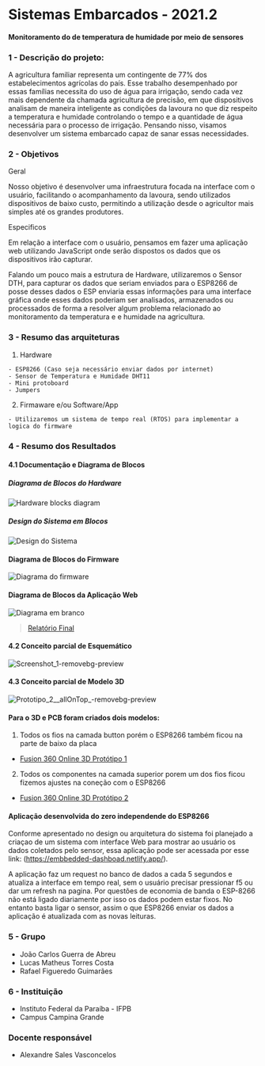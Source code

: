 
# Sistemas Embarcados - 2021.2

#### Monitoramento do de temperatura de humidade por meio de sensores

### 1 - Descrição do projeto:

A agricultura familiar representa um contingente de 77% dos estabelecimentos
agrícolas do país. Esse trabalho desempenhado por essas famílias necessita do uso
de água para irrigação, sendo cada vez mais dependente da chamada agricultura de
precisão, em que dispositivos analisam de maneira inteligente as condições da lavoura no 
que diz respeito a temperatura e humidade controlando o tempo e a quantidade de água necessária 
para o processo de irrigação. Pensando nisso, visamos desenvolver um sistema embarcado capaz de sanar 
essas necessidades.


### 2 - Objetivos

  Geral
  
Nosso objetivo é desenvolver uma infraestrutura focada na interface com o usuário,
facilitando o acompanhamento da lavoura, sendo utilizados dispositivos de baixo
custo, permitindo a utilização desde o agricultor mais simples até os grandes
produtores.
  
  Especificos
 
Em relação a interface com o usuário, pensamos em fazer uma aplicação web
utilizando JavaScript onde serão dispostos os dados que os dispositivos
irão capturar.

Falando um pouco mais a estrutura de Hardware, utilizaremos o Sensor DTH, para
capturar os dados que seriam enviados para o ESP8266 de posse desses dados o ESP enviaria essas informações 
para uma interface gráfica onde esses dados poderiam ser analisados, armazenados
ou processados de forma a resolver algum problema relacionado ao monitoramento da 
temperatura e e humidade na agricultura.

  
### 3 - Resumo das arquiteturas
  
  1.  Hardware

	- ESP8266 (Caso seja necessário enviar dados por internet)
	- Sensor de Temperatura e Humidade DHT11
	- Mini protoboard
	- Jumpers
  

  2.  Firmaware e/ou Software/App 
  
	- Utilizaremos um sistema de tempo real (RTOS) para implementar a logica do firmware
	
  
### 4 - Resumo dos Resultados

#### 4.1 Documentação e Diagrama de Blocos

##### Diagrama de Blocos do Hardware  
![Hardware blocks diagram](https://user-images.githubusercontent.com/34730673/159099091-e7b43c4e-7085-4290-95af-219675e2d9af.png)

##### Design do Sistema em Blocos
![Design do Sistema](https://user-images.githubusercontent.com/34730673/159099050-830811b8-282f-47d5-8c5b-43a0b3817582.png)

#### Diagrama de Blocos do Firmware

![Diagrama do firmware](https://user-images.githubusercontent.com/34730673/159177049-7a2b56b6-cdd0-4fdf-bdce-697229505b90.png)


#### Diagrama de Blocos da Aplicação Web

![Diagrama em branco](https://user-images.githubusercontent.com/34730673/159177013-56d4e1eb-f228-44d3-ab42-7f3c1d16926f.png)



> [Relatório Final](https://docs.google.com/document/d/1OH0ySzCCkVx8VMb1BBHpwzDGqj-EqATqLdINgi41xL8/edit?usp=sharing)

#### 4.2 Conceito parcial de Esquemático 

![Screenshot_1-removebg-preview](https://user-images.githubusercontent.com/34730673/159098691-9c1c4b6d-ab9e-4f59-8238-9109283b3a3d.png)

#### 4.3 Conceito parcial de Modelo 3D

![Prototipo_2__allOnTop_-removebg-preview](https://user-images.githubusercontent.com/34730673/159098294-498de5f5-1405-4e39-9b3a-aa3879113b5b.png)

#### Para o 3D e PCB foram criados dois modelos: 

1. Todos os fios na camada button porém o ESP8266 também ficou na parte de baixo da placa <br>
- [Fusion 360 Online 3D Protótipo 1](https://a360.co/3JpDviy)

2. Todos os componentes na camada superior porem um dos fios ficou fizemos ajustes na coneção com o ESP8266 <br>
- [Fusion 360 Online 3D Protótipo 2](https://a360.co/3q3f3vH)

#### Aplicação desenvolvida do zero independende do ESP8266

Conforme apresentado no design ou arquitetura do sistema foi planejado a criaçao de um sistema com interface Web para mostrar ao usuário os dados coletados pelo sensor, essa aplicação pode ser acessada por esse link: (https://embbedded-dashboad.netlify.app/).

A aplicação faz um request no banco de dados a cada 5 segundos e atualiza a interface em tempo real, sem o usuário precisar pressionar f5 ou dar um refresh na pagina. Por questões de economia de banda o ESP-8266 não está ligado diariamente por isso os dados podem estar fixos. No entanto basta ligar o sensor, assim o que ESP8266 enviar os dados a aplicação é atualizada com as novas leituras. 

### 5 - Grupo

* João Carlos Guerra de Abreu
* Lucas Matheus Torres Costa
* Rafael Figueredo Guimarães

### 6 - Instituição

* Instituto Federal da Paraíba - IFPB
* Campus Campina Grande

### Docente responsável
* Alexandre Sales Vasconcelos
